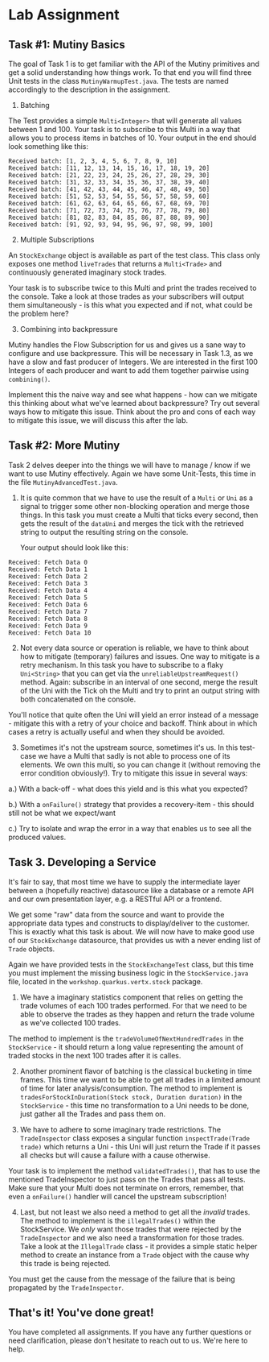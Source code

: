 # Lab Assignment

## Task #1: Mutiny Basics

The goal of Task 1 is to get familiar with the API of the Mutiny primitives and get a solid understanding how things work. To that end you will find three Unit tests in the class `MutinyWarmupTest.java`. The tests are named accordingly to the description in the assignment.


1. Batching

The Test provides a simple `Multi<Integer>` that will generate all values between 1 and 100. Your task is to subscribe to this Multi in a way that allows you to process items in batches of 10. Your output in the end should look something like this:

```
Received batch: [1, 2, 3, 4, 5, 6, 7, 8, 9, 10]
Received batch: [11, 12, 13, 14, 15, 16, 17, 18, 19, 20]
Received batch: [21, 22, 23, 24, 25, 26, 27, 28, 29, 30]
Received batch: [31, 32, 33, 34, 35, 36, 37, 38, 39, 40]
Received batch: [41, 42, 43, 44, 45, 46, 47, 48, 49, 50]
Received batch: [51, 52, 53, 54, 55, 56, 57, 58, 59, 60]
Received batch: [61, 62, 63, 64, 65, 66, 67, 68, 69, 70]
Received batch: [71, 72, 73, 74, 75, 76, 77, 78, 79, 80]
Received batch: [81, 82, 83, 84, 85, 86, 87, 88, 89, 90]
Received batch: [91, 92, 93, 94, 95, 96, 97, 98, 99, 100]
```

2. Multiple Subscriptions

An `StockExchange` object is available as part of the test class. This class only exposes one method `liveTrades` that returns a `Multi<Trade>` and continuously generated imaginary stock trades. 

Your task is to subscribe twice to this Multi and print the trades received to the console. Take a look at those trades as your subscribers will output them simultaneously - is this what you expected and if not, what could be the problem here?

3. Combining into backpressure

Mutiny handles the Flow Subscription for us and gives us a sane way to configure and use backpressure. This will be necessary in Task 1.3, as we have a slow and fast producer of Integers. We are interested in the first 100 Integers of each producer and want to add them together pairwise using `combining()`.

Implement this the naive way and see what happens - how can we mitigate this thinking about what we've learned about backpressure? Try out several ways how to mitigate this issue. Think about the pro and cons of each way to mitigate this issue, we will discuss this after the lab.

## Task #2: More Mutiny

Task 2 delves deeper into the things we will have to manage / know if we want to use Mutiny effectively. Again we have some Unit-Tests, this time in the file `MutinyAdvancedTest.java`.

1. It is quite common that we have to use the result of a `Multi` or `Uni` as a signal to trigger some other non-blocking operation and merge those things. In this task you must create a Multi that ticks every second, then gets the result of the `dataUni` and merges the tick with the retrieved string to output the resulting string on the console.

    Your output should look like this:

```
Received: Fetch Data 0
Received: Fetch Data 1
Received: Fetch Data 2
Received: Fetch Data 3
Received: Fetch Data 4
Received: Fetch Data 5
Received: Fetch Data 6
Received: Fetch Data 7
Received: Fetch Data 8
Received: Fetch Data 9
Received: Fetch Data 10
```

2. Not every data source or operation is reliable, we have to think about how to mitigate (temporary) failures and issues. One way to mitigate is a retry mechanism. In this task you have to subscribe to a flaky `Uni<String>` that you can get via the `unreliableUpstreamRequest()` method. Again: subscribe in an interval of one second, merge the result of the Uni with the Tick oh the Multi and try to print an output string with both concatenated on the console.

You'll notice that quite often the Uni will yield an error instead of a message - mitigate this with a retry of your choice and backoff. Think about in which cases a retry is actually useful and when they should be avoided.   


3. Sometimes it's not the upstream source, sometimes it's us. In this test-case we have a Multi that sadly is not able to process one of its elements. We own this multi, so you can change it (without removing the error condition obviously!). Try to mitigate this issue in several ways:

a.) With a back-off - what does this yield and is this what you expected?

b.) With a `onFailure()` strategy that provides a recovery-item - this should still not be what we expect/want

c.) Try to isolate and wrap the error in a way that enables us to see all the produced values. 

## Task 3. Developing a Service

It's fair to say, that most time we have to supply the intermediate layer between a (hopefully reactive) datasource like a database or a remote API and our own presentation layer, e.g. a RESTful API or a frontend.

We get some "raw" data from the source and want to provide the appropriate data types and constructs to display/deliver to the customer. This is exactly what this task is about. We will now have to make good use of our `StockExchange` datasource, that provides us with a never ending list of `Trade` objects.

Again we have provided tests in the `StockExchangeTest` class, but this time you must implement the missing business logic in the `StockService.java` file, located in the `workshop.quarkus.vertx.stock` package.

1. We have a imaginary statistics component that relies on getting the trade volumes of each 100 trades performed. For that we need to be able to observe the trades as they happen and return the trade volume as we've collected 100 trades.

The method to implement is the `tradeVolumeOfNextHundredTrades` in the `StockService` - it should return a long value representing the amount of traded stocks in the next 100 trades after it is calles.

2. Another prominent flavor of batching is the classical bucketing in time frames. This time we want to be able to get all trades in a limited amount of time for later analysis/consumption. The method to implement is `tradesForStockInDuration(Stock stock, Duration duration)` in the `StockService` - this time no transformation to a Uni needs to be done, just gather all the Trades and pass them on.

3. We have to adhere to some imaginary trade restrictions. The `TradeInspector` class exposes a singular function `inspectTrade(Trade trade)` which returns a Uni - this Uni will just return the Trade if it passes all checks but will cause a failure with a cause otherwise.

Your task is to implement the method `validatedTrades()`, that has to use the mentioned TradeInspector to just pass on the Trades that pass all tests. Make sure that your Multi does not terminate on errors, remember, that even a `onFailure()` handler will cancel the upstream subscription!

4. Last, but not least we also need a method to get all the _invalid_ trades. The method to implement is the `illegalTrades()` within the StockService. We _only_ want those trades that were rejected by the `TradeInspector` and we also need a transformation for those trades. Take a look at the `IllegalTrade` class - it provides a simple static helper method to create an instance from a `Trade` object with the cause why this trade is being rejected. 

You must get the cause from the message of the failure that is being propagated by the `TradeInspector`. 


## That's it! You've done great!

You have completed all assignments. If you have any further questions or need clarification, please don't hesitate to reach out to us. We're here to help.